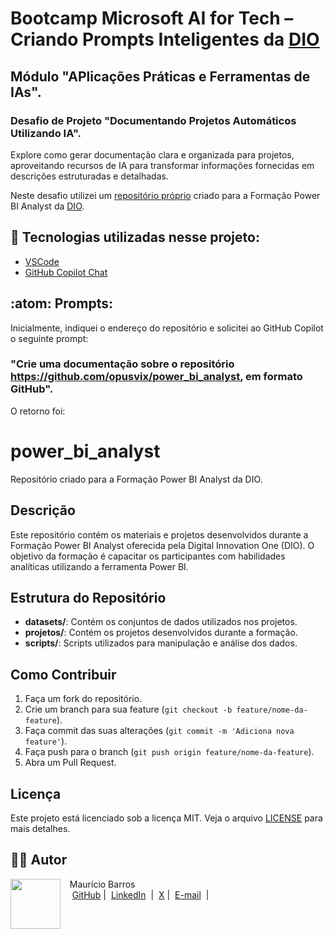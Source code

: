 # Bootcamp Microsoft AI for Tech – Criando Prompts Inteligentes da [DIO](https://dio.me)

## Módulo "APlicações Práticas e Ferramentas de IAs".

### Desafio de Projeto "Documentando Projetos Automáticos Utilizando IA".

Explore como gerar documentação clara e organizada para projetos, aproveitando recursos de IA para transformar informações fornecidas em descrições estruturadas e detalhadas.

Neste desafio utilizei um [repositório próprio](https://github.com/opusvix/power_bi_analyst) criado para a Formação Power BI Analyst da [DIO](https://dio.me).

## :abacus: Tecnologias utilizadas nesse projeto:

- [VSCode](https://code.visualstudio.com/Download)
- [GitHub Copilot Chat](https://marketplace.visualstudio.com/items?itemName=GitHub.copilot-chat)

## :atom: Prompts:

Inicialmente, indiquei o endereço do repositório e solicitei ao GitHub Copilot o seguinte prompt:

### "Crie uma documentação sobre o repositório https://github.com/opusvix/power_bi_analyst, em formato GitHub".

O retorno foi:

# power_bi_analyst

Repositório criado para a Formação Power BI Analyst da DIO.

## Descrição

Este repositório contém os materiais e projetos desenvolvidos durante a Formação Power BI Analyst oferecida pela Digital Innovation One (DIO). O objetivo da formação é capacitar os participantes com habilidades analíticas utilizando a ferramenta Power BI.

## Estrutura do Repositório

- **datasets/**: Contém os conjuntos de dados utilizados nos projetos.
- **projetos/**: Contém os projetos desenvolvidos durante a formação.
- **scripts/**: Scripts utilizados para manipulação e análise dos dados.

## Como Contribuir

1. Faça um fork do repositório.
2. Crie um branch para sua feature (`git checkout -b feature/nome-da-feature`).
3. Faça commit das suas alterações (`git commit -m 'Adiciona nova feature'`).
4. Faça push para o branch (`git push origin feature/nome-da-feature`).
5. Abra um Pull Request.

## Licença

Este projeto está licenciado sob a licença MIT. Veja o arquivo [LICENSE](LICENSE) para mais detalhes.

## 👨‍💻 Autor

<p>
    <img 
      align=left 
      margin=10 
      width=80 
      src="https://avatars.githubusercontent.com/u/58704060?s=400&u=c58b05997dcd842e95dd0f5c45ab04c2054df583&v=4"
    />
    <p>&nbsp&nbsp&nbspMaurício Barros<br>
    &nbsp&nbsp&nbsp
    <a href="https://github.com/opusvix">
    GitHub</a>&nbsp;|&nbsp;
    <a href="https://www.linkedin.com/in/mauriciodasilvabarros/">LinkedIn</a>
    &nbsp;|&nbsp;
    <a href="https://x.com/opusvix">
    X</a>&nbsp;|&nbsp;
    <a href="mailto:opusvix@gmail.com">E-mail</a>
&nbsp;|&nbsp;</p>
</p>
<br/><br/>
<p>
